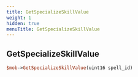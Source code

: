 ```yaml
---
title: GetSpecializeSkillValue
weight: 1
hidden: true
menuTitle: GetSpecializeSkillValue
---
```

## GetSpecializeSkillValue
```perl
$mob->GetSpecializeSkillValue(uint16 spell_id)
```